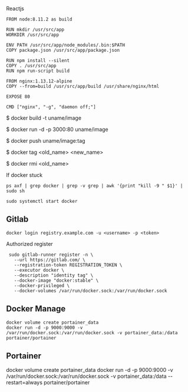  Reactjs
 
```
FROM node:8.11.2 as build

RUN mkdir /usr/src/app
WORKDIR /usr/src/app

ENV PATH /usr/src/app/node_modules/.bin:$PATH
COPY package.json /usr/src/app/package.json

RUN npm install --silent
COPY . /usr/src/app
RUN npm run-script build

FROM nginx:1.13.12-alpine
COPY --from=build /usr/src/app/build /usr/share/nginx/html

EXPOSE 80

CMD ["nginx", "-g", "daemon off;"]
```




$ docker build -t uname/image

$ docker run -d -p 3000:80 uname/image

$ docker push uname/image:tag

$ docker tag <old_name> <new_name>

$ docker rmi <old_name>

If docker stuck

```
ps axf | grep docker | grep -v grep | awk '{print "kill -9 " $1}' | sudo sh 

sudo systemctl start docker
```


## Gitlab
```
docker login registry.example.com -u <username> -p <token>
```

Authorized register

```
 sudo gitlab-runner register -n \
   --url https://gitlab.com/ \
   --registration-token REGISTRATION_TOKEN \
   --executor docker \
   --description "identity tag" \
   --docker-image "docker:stable" \
   --docker-privileged \
   --docker-volumes /var/run/docker.sock:/var/run/docker.sock
```
 
 ## Docker Manage
```
docker volume create portainer_data
docker run -d -p 9000:9000 -v /var/run/docker.sock:/var/run/docker.sock -v portainer_data:/data portainer/portainer
```

## Portainer
docker volume create portainer_data
docker run -d -p 9000:9000 -v /var/run/docker.sock:/var/run/docker.sock -v portainer_data:/data --restart=always portainer/portainer 
